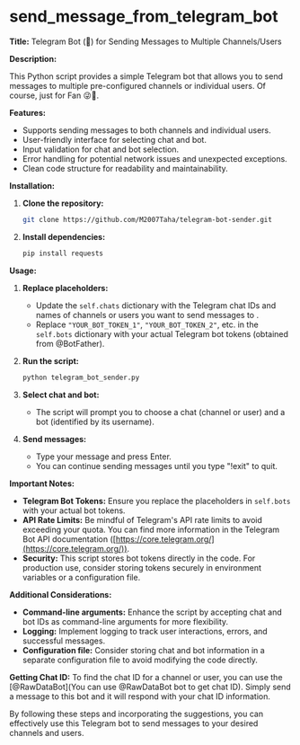 # send_message_from_telegram_bot

**Title:** Telegram Bot (🤖) for Sending Messages to Multiple Channels/Users

**Description:**

This Python script provides a simple Telegram bot that allows you to send messages to multiple pre-configured channels or individual users. 
Of course, just for Fan 😜🤖.

**Features:**

- Supports sending messages to both channels and individual users.
- User-friendly interface for selecting chat and bot.
- Input validation for chat and bot selection.
- Error handling for potential network issues and unexpected exceptions.
- Clean code structure for readability and maintainability.

**Installation:**

1. **Clone the repository:**

   ```bash
   git clone https://github.com/M2007Taha/telegram-bot-sender.git
   ```

2. **Install dependencies:**

   ```bash
   pip install requests
   ```

**Usage:**

1. **Replace placeholders:**

   - Update the `self.chats` dictionary with the Telegram chat IDs and names of channels or users you want to send messages to .
   - Replace `"YOUR_BOT_TOKEN_1"`, `"YOUR_BOT_TOKEN_2"`, etc. in the `self.bots` dictionary with your actual Telegram bot tokens (obtained from @BotFather).

2. **Run the script:**

   ```bash
   python telegram_bot_sender.py
   ```

3. **Select chat and bot:**

   - The script will prompt you to choose a chat (channel or user) and a bot (identified by its username).

4. **Send messages:**

   - Type your message and press Enter.
   - You can continue sending messages until you type "!exit" to quit.

**Important Notes:**

- **Telegram Bot Tokens:** Ensure you replace the placeholders in `self.bots` with your actual bot tokens.
- **API Rate Limits:** Be mindful of Telegram's API rate limits to avoid exceeding your quota. You can find more information in the Telegram Bot API documentation ([https://core.telegram.org/](https://core.telegram.org/)).
- **Security:** This script stores bot tokens directly in the code. For production use, consider storing tokens securely in environment variables or a configuration file.

**Additional Considerations:**

- **Command-line arguments:** Enhance the script by accepting chat and bot IDs as command-line arguments for more flexibility.
- **Logging:** Implement logging to track user interactions, errors, and successful messages.
- **Configuration file:** Consider storing chat and bot information in a separate configuration file to avoid modifying the code directly.

**Getting Chat ID:**
To find the chat ID for a channel or user, you can use the [@RawDataBot](You can use @RawDataBot bot to get chat ID). Simply send a message to this bot and it will respond with your chat ID information.

By following these steps and incorporating the suggestions, you can effectively use this Telegram bot to send messages to your desired channels and users.

